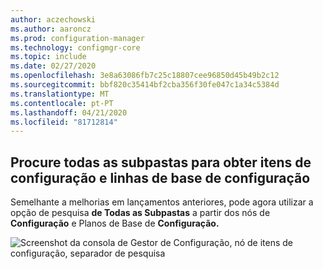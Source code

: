 ```yaml
---
author: aczechowski
ms.author: aaroncz
ms.prod: configuration-manager
ms.technology: configmgr-core
ms.topic: include
ms.date: 02/27/2020
ms.openlocfilehash: 3e8a63086fb7c25c18807cee96850d45b49b2c12
ms.sourcegitcommit: bbf820c35414bf2cba356f30fe047c1a34c5384d
ms.translationtype: MT
ms.contentlocale: pt-PT
ms.lasthandoff: 04/21/2020
ms.locfileid: "81712814"
---
```

## <a name="search-all-subfolders-for-configuration-items-and-configuration-baselines"></a><a name="bkmk_search"></a>Procure todas as subpastas para obter itens de configuração e linhas de base de configuração

<!--5891241-->

Semelhante a melhorias em lançamentos anteriores, pode agora utilizar a opção de pesquisa **de Todas as Subpastas** a partir dos nós de **Configuração** e Planos de Base de **Configuração.**

![Screenshot da consola de Gestor de Configuração, nó de itens de configuração, separador de pesquisa](../../media/5891241-ci-node-search-all-subfolders.png)
